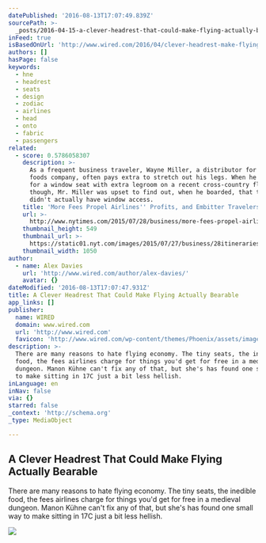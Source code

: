 ```yaml
---
datePublished: '2016-08-13T17:07:49.839Z'
sourcePath: >-
  _posts/2016-04-15-a-clever-headrest-that-could-make-flying-actually-bearable.md
inFeed: true
isBasedOnUrl: 'http://www.wired.com/2016/04/clever-headrest-make-flying-actually-bearable/'
authors: []
hasPage: false
keywords:
  - hne
  - headrest
  - seats
  - design
  - zodiac
  - airlines
  - head
  - onto
  - fabric
  - passengers
related:
  - score: 0.5786058307
    description: >-
      As a frequent business traveler, Wayne Miller, a distributor for an ethnic
      foods company, often pays extra to stretch out his legs. When he paid $38
      for a window seat with extra legroom on a recent cross-country flight,
      though, Mr. Miller was upset to find out, when he boarded, that the seat
      didn't actually have window access.
    title: 'More Fees Propel Airlines'' Profits, and Embitter Travelers'
    url: >-
      http://www.nytimes.com/2015/07/28/business/more-fees-propel-airlines-profits-and-embitter-travelers.html
    thumbnail_height: 549
    thumbnail_url: >-
      https://static01.nyt.com/images/2015/07/27/business/28itineraries-web/28itineraries-web-facebookJumbo.jpg
    thumbnail_width: 1050
author:
  - name: Alex Davies
    url: 'http://www.wired.com/author/alex-davies/'
    avatar: {}
dateModified: '2016-08-13T17:07:47.931Z'
title: A Clever Headrest That Could Make Flying Actually Bearable
app_links: []
publisher:
  name: WIRED
  domain: www.wired.com
  url: 'http://www.wired.com'
  favicon: 'http://www.wired.com/wp-content/themes/Phoenix/assets/images/favicon.ico'
description: >-
  There are many reasons to hate flying economy. The tiny seats, the inedible
  food, the fees airlines charge for things you'd get for free in a medieval
  dungeon. Manon Kühne can't fix any of that, but she's has found one small way
  to make sitting in 17C just a bit less hellish.
inLanguage: en
inNav: false
via: {}
starred: false
_context: 'http://schema.org'
_type: MediaObject

---
```

<article style=""><h1>A Clever Headrest That Could Make Flying Actually Bearable</h1><p>There are many reasons to hate flying economy. The tiny seats, the inedible food, the fees airlines charge for things you'd get for free in a medieval dungeon. Manon Kühne can't fix any of that, but she's has found one small way to make sitting in 17C just a bit less hellish.</p><img src="https://s3-us-west-2.amazonaws.com/the-grid-img/p/8dc283ca637a9ed4e81f27749130ffccde596046.jpg" /></article>
